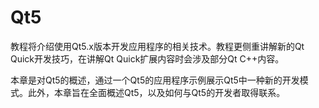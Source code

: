 # Qt5

教程将介绍使用Qt5.x版本开发应用程序的相关技术。教程更侧重讲解新的Qt Quick开发技巧，在讲解Qt Quick扩展内容时会涉及部分Qt C++内容。

本章是对Qt5的概述，通过一个Qt5的应用程序示例展示Qt5中一种新的开发模式。此外，本章旨在全面概述Qt5，以及如何与Qt5的开发者取得联系。

